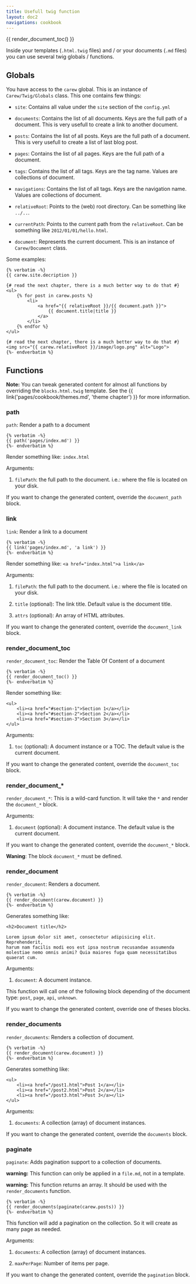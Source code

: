 ```yaml
---
title: Usefull twig function
layout: doc2
navigations: cookbook
---
```


<div class="pull-right">
    {{ render_document_toc() }}
</div>

Inside your templates (`.html.twig` files) and / or your documents (`.md` files)
you can use several twig globals / functions.

## Globals

You have access to the `carew` global. This is an instance of
`Carew/Twig/Globals` class. This one contains few things:

* `site`: Contains all value under the `site` section of the `config.yml`

* `documents`: Contains the list of all documents. Keys are the full path of a
document. This is very usefull to create a link to another document.

* `posts`: Contains the list of all posts. Keys are the full path of a document.
This is very usefull to create a list of last blog post.

* `pages`: Contains the list of all pages. Keys are the full path of a document.

* `tags`: Contains the list of all tags. Keys are the tag name. Values are
collections of document.

* `navigations`: Contains the list of all tags. Keys are the navigation name.
Values are collections of document.

* `relativeRoot`: Points to the (web) root directory. Can be something like `../..`.

* `currentPath`: Points to the current path from the `relativeRoot`. Can be
something like `2012/01/01/hello.html`.

* `document`: Represents the current document. This is an instance of
`Carew/Document` class.

Some examples:

    {% verbatim -%}
    {{ carew.site.decription }}

    {# read the next chapter, there is a much better way to do that #}
    <ul>
        {% for post in carew.posts %}
            <li>
                <a href="{{ relativeRoot }}/{{ document.path }}">
                    {{ document.title|title }}
                </a>
            </li>
        {% endfor %}
    </ul>

    {# read the next chapter, there is a much better way to do that #}
    <img src="{{ carew.relativeRoot }}/image/logo.png" alt="Logo">
    {%- endverbatim %}

## Functions

**Note:** You can tweak generated content for almost all functions by overriding the
`blocks.html.twig` template. See the {{ link('pages/cookbook/themes.md', 'theme
chapter') }} for more information.

### path

`path`: Render a path to a document

    {% verbatim -%}
    {{ path('pages/index.md') }}
    {%- endverbatim %}

Render something like: `index.html`

Arguments:

1. `filePath`: the full path to the document. i.e.: where the file is
located on your disk.

If you want to change the generated content, override the `document_path`
block.

### link

`link`: Render a link to a document

    {% verbatim -%}
    {{ link('pages/index.md', 'a link') }}
    {%- endverbatim %}

Render something like: `<a href="index.html">a link</a>`

Arguments:

1. `filePath`: the full path to the document. i.e.: where the file is
located on your disk.

1. `title` (optional): The link title. Default value is the document title.

1. `attrs` (optional): An array of HTML attributes.

If you want to change the generated content, override the `document_link`
block.

### render_document_toc

`render_document_toc`: Render the Table Of Content of a document

    {% verbatim -%}
    {{ render_document_toc() }}
    {%- endverbatim %}

Render something like:

    <ul>
        <li><a href="#section-1">Section 1</a></li>
        <li><a href="#section-2">Section 2</a></li>
        <li><a href="#section-3">Section 3</a></li>
    </ul>

Arguments:

1. `toc` (optional): A document instance or a TOC. The default value is
the current document.

If you want to change the generated content, override the `document_toc`
block.

### render_document_*

`render_document_*`: This is a wild-card function. It will take the `*` and
render the  `document_*` block.

Arguments:

1. `document` (optional): A document instance. The default value is the current
document.

If you want to change the generated content, override the `document_*`
block.

**Waning**: The block `document_*` must be defined.

### render_document

`render_document`: Renders a document.

    {% verbatim -%}
    {{ render_document(carew.document) }}
    {%- endverbatim %}

Generates something like:

    <h2>Document title</h2>

    Lorem ipsum dolor sit amet, consectetur adipisicing elit. Reprehenderit,
    harum nam facilis modi eos est ipsa nostrum recusandae assumenda
    molestiae nemo omnis animi? Quia maiores fuga quam necessitatibus
    quaerat cum.

Arguments:

1. `document`: A document instance.

This function will call one of the following block depending of the document
type: `post`, `page`, `api`, `unknown`.

If you want to change the generated content, override one of theses blocks.

### render_documents

`render_documents`: Renders a collection of document.

    {% verbatim -%}
    {{ render_document(carew.document) }}
    {%- endverbatim %}

Generates something like:

    <ul>
        <li><a href="/post1.html">Post 1</a></li>
        <li><a href="/post2.html">Post 2</a></li>
        <li><a href="/post3.html">Post 3</a></li>
    </ul>

Arguments:

1. `documents`: A collection (array) of document instances.

If you want to change the generated content, override the `documents` block.

### paginate

`paginate`: Adds pagination support to a collection of documents.

**warning:** This function can only be applied in a `file.md`, not in a template.

**warning:** This function returns an array. It should be used with the
`render_documents` function.

    {% verbatim -%}
    {{ render_documents(paginate(carew.posts)) }}
    {%- endverbatim %}

This function will add a pagination on the collection. So it will create as
many page as needed.


Arguments:

1. `documents`: A collection (array) of document instances.

1. `maxPerPage`: Number of items per page.

If you want to change the generated content, override the `pagination`
block.
